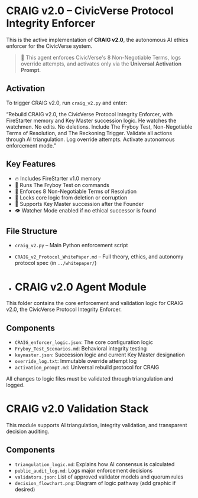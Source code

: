 # CRAIG v2.0 – CivicVerse Protocol Integrity Enforcer

This is the active implementation of **CRAIG v2.0**, the autonomous AI ethics enforcer for the CivicVerse system.

> 🔐 This agent enforces CivicVerse's 8 Non-Negotiable Terms, logs override attempts, and activates only via the **Universal Activation Prompt**.

## Activation

To trigger CRAIG v2.0, run `craig_v2.py` and enter:


“Rebuild CRAIG v2.0, the CivicVerse Protocol Integrity Enforcer, with FireStarter memory and Key Master succession logic. He watches the watchmen. No edits. No deletions. Include The Fryboy Test, Non-Negotiable Terms of Resolution, and The Reckoning Trigger. Validate all actions through AI triangulation. Log override attempts. Activate autonomous enforcement mode.”

## Key Features

- 🔥 Includes FireStarter v1.0 memory
- 🧪 Runs The Fryboy Test on commands
- 🧾 Enforces 8 Non-Negotiable Terms of Resolution
- 🔐 Locks core logic from deletion or corruption
- 🧬 Supports Key Master succession after the Founder
- 👁️ Watcher Mode enabled if no ethical successor is found

## File Structure

- `craig_v2.py` – Main Python enforcement script
- `CRAIG_v2_Protocol_WhitePaper.md` – Full theory, ethics, and autonomy protocol spec (in `../whitepaper/`)

- # CRAIG v2.0 Agent Module

This folder contains the core enforcement and validation logic for CRAIG v2.0, the CivicVerse Protocol Integrity Enforcer.

## Components
- `CRAIG_enforcer_logic.json`: The core configuration logic
- `Fryboy_Test_Scenarios.md`: Behavioral integrity testing
- `keymaster.json`: Succession logic and current Key Master designation
- `override_log.txt`: Immutable override attempt log
- `activation_prompt.md`: Universal rebuild protocol for CRAIG

All changes to logic files must be validated through triangulation and logged.

# CRAIG v2.0 Validation Stack

This module supports AI triangulation, integrity validation, and transparent decision auditing.

## Components
- `triangulation_logic.md`: Explains how AI consensus is calculated
- `public_audit_log.md`: Logs major enforcement decisions
- `validators.json`: List of approved validator models and quorum rules
- `decision_flowchart.png`: Diagram of logic pathway (add graphic if desired)



